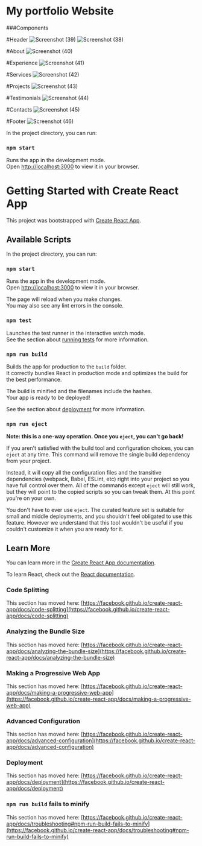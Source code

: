 # My portfolio Website
###Components

#Header
![Screenshot (39)](https://user-images.githubusercontent.com/96650638/218247604-68520088-8955-4f58-81bf-65784934fcae.png)
![Screenshot (38)](https://user-images.githubusercontent.com/96650638/218247763-25512a99-9f94-4824-9545-804de0c80c8e.png)

#About
![Screenshot (40)](https://user-images.githubusercontent.com/96650638/218247771-4aa26e26-b9dd-486f-a96f-520e8a115b09.png)

#Experience
![Screenshot (41)](https://user-images.githubusercontent.com/96650638/218247784-4300ea1f-a3c3-47e9-809a-2db2a1cff754.png)

#Services
![Screenshot (42)](https://user-images.githubusercontent.com/96650638/218247801-8cf3e52c-2068-44b0-8c42-be34bd1a0c09.png)

#Projects
![Screenshot (43)](https://user-images.githubusercontent.com/96650638/218247823-19787531-587b-49f7-958b-357abd84ee8a.png)


#Testimonials
![Screenshot (44)](https://user-images.githubusercontent.com/96650638/218247827-a31536ac-6969-494d-8079-79d948349ce6.png)

#Contacts
![Screenshot (45)](https://user-images.githubusercontent.com/96650638/218247849-57bc9f94-2344-4fd5-a7de-f97200cc1d72.png)


#Footer
![Screenshot (46)](https://user-images.githubusercontent.com/96650638/218247834-4ed2572b-887f-4941-a28b-ca4734145809.png)


In the project directory, you can run:

### `npm start`


Runs the app in the development mode.\
Open [http://localhost:3000](http://localhost:3000) to view it in your browser.
# Getting Started with Create React App

This project was bootstrapped with [Create React App](https://github.com/facebook/create-react-app).

## Available Scripts

In the project directory, you can run:

### `npm start`

Runs the app in the development mode.\
Open [http://localhost:3000](http://localhost:3000) to view it in your browser.

The page will reload when you make changes.\
You may also see any lint errors in the console.

### `npm test`

Launches the test runner in the interactive watch mode.\
See the section about [running tests](https://facebook.github.io/create-react-app/docs/running-tests) for more information.

### `npm run build`

Builds the app for production to the `build` folder.\
It correctly bundles React in production mode and optimizes the build for the best performance.

The build is minified and the filenames include the hashes.\
Your app is ready to be deployed!

See the section about [deployment](https://facebook.github.io/create-react-app/docs/deployment) for more information.

### `npm run eject`

**Note: this is a one-way operation. Once you `eject`, you can't go back!**

If you aren't satisfied with the build tool and configuration choices, you can `eject` at any time. This command will remove the single build dependency from your project.

Instead, it will copy all the configuration files and the transitive dependencies (webpack, Babel, ESLint, etc) right into your project so you have full control over them. All of the commands except `eject` will still work, but they will point to the copied scripts so you can tweak them. At this point you're on your own.

You don't have to ever use `eject`. The curated feature set is suitable for small and middle deployments, and you shouldn't feel obligated to use this feature. However we understand that this tool wouldn't be useful if you couldn't customize it when you are ready for it.

## Learn More

You can learn more in the [Create React App documentation](https://facebook.github.io/create-react-app/docs/getting-started).

To learn React, check out the [React documentation](https://reactjs.org/).

### Code Splitting

This section has moved here: [https://facebook.github.io/create-react-app/docs/code-splitting](https://facebook.github.io/create-react-app/docs/code-splitting)

### Analyzing the Bundle Size

This section has moved here: [https://facebook.github.io/create-react-app/docs/analyzing-the-bundle-size](https://facebook.github.io/create-react-app/docs/analyzing-the-bundle-size)

### Making a Progressive Web App

This section has moved here: [https://facebook.github.io/create-react-app/docs/making-a-progressive-web-app](https://facebook.github.io/create-react-app/docs/making-a-progressive-web-app)

### Advanced Configuration

This section has moved here: [https://facebook.github.io/create-react-app/docs/advanced-configuration](https://facebook.github.io/create-react-app/docs/advanced-configuration)

### Deployment

This section has moved here: [https://facebook.github.io/create-react-app/docs/deployment](https://facebook.github.io/create-react-app/docs/deployment)

### `npm run build` fails to minify

This section has moved here: [https://facebook.github.io/create-react-app/docs/troubleshooting#npm-run-build-fails-to-minify](https://facebook.github.io/create-react-app/docs/troubleshooting#npm-run-build-fails-to-minify)
